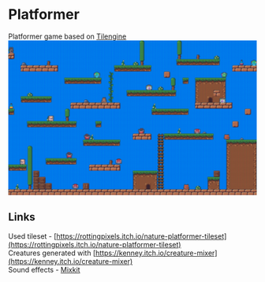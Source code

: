 # Platformer
Platformer game based on [Tilengine](http://www.tilengine.org/)
![image_1](https://raw.githubusercontent.com/lxxxxl/platformer/master/screenshot.png?raw=true)

## Links
Used tileset - [https://rottingpixels.itch.io/nature-platformer-tileset](https://rottingpixels.itch.io/nature-platformer-tileset)  
Creatures generated with [https://kenney.itch.io/creature-mixer](https://kenney.itch.io/creature-mixer)  
Sound effects - [Mixkit](https://mixkit.co/free-sound-effects/game/)